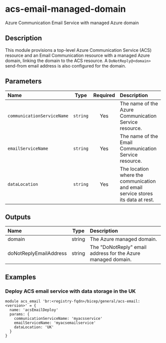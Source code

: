 # acs-email-managed-domain

Azure Communication Email Service with managed Azure domain

## Description

This module provisions a top-level Azure Communication Service (ACS) resource and an Email Communication resource with a managed Azure domain, linking the domain to the ACS resource. A `DoNotReply@<domain>` send-from email address is also configured for the domain.

## Parameters

| Name                       | Type     | Required | Description                                                                     |
| :------------------------- | :------: | :------: | :------------------------------------------------------------------------------ |
| `communicationServiceName` | `string` | Yes      | The name of the Azure Communication Service resource.                           |
| `emailServiceName`         | `string` | Yes      | The name of the Email Communication Service resource.                           |
| `dataLocation`             | `string` | Yes      | The location where the communication and email service stores its data at rest. |

## Outputs

| Name                   | Type   | Description                                                  |
| :--------------------- | :----: | :----------------------------------------------------------- |
| domain                 | string | The Azure managed domain.                                    |
| doNotReplyEmailAddress | string | The "DoNotReply" email address for the Azure managed domain. |

## Examples

### Deploy ACS email service with data storage in the UK

```bicep
module acs_email 'br:<registry-fqdn>/bicep/general/acs-email:<version>' = {
  name: 'acsEmailDeploy'
  params: {
    communicationServiceName: 'myacsservice'
    emailServiceName: 'myacsemailservice'
    dataLocation: 'UK'
  }
}
```